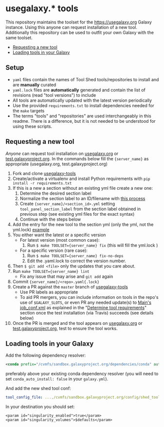 # usegalaxy.\* tools

This repository maintains the toolset for the https://usegalaxy.org Galaxy instance. Using this anyone can request installation of a new tool.
Additionally this repository can be used to outfit your own Galaxy with the same toolset.

- [Requesting a new tool](#requesting-a-new-tool)
- [Loading tools in your Galaxy](#loading-tools-in-your-galaxy)

## Setup

- `yaml` files contain the names of Tool Shed tools/repositories to install and are **manually** curated
- `yaml.lock` files are **automatically** generated and contain the list of revisions (read "tool versions") to include
- All tools are automatically updated with the latest version periodically
- Use the provided `requirements.txt` to install dependencies needed for the `make` targets
- The terms "tools" and "repositories" are used interchangeably in this readme. There is a difference, but it is not needed to be understood for using these scripts.

## Requesting a new tool

*Anyone* can request tool installation on [usegalaxy.org](https://usegalaxy.org/) or [test.galaxyproject.org](https://test.galaxyproject.org).
In the commands below fill the `{server_name}` as appropriate (usegalaxy.org, test.galaxyproject.org)

1. Fork and clone [usegalaxy-tools](https://github.com/galaxyproject/usegalaxy-tools)
1. Create/activate a virtualenv and install Python requirements with `pip install -r requirements.txt`
1. If this is a new a section without an existing yml file create a new one:
    1. Determine the desired section label
    1. Normalize the section label to an ID/filename with [this process](https://github.com/galaxyproject/usegalaxy-tools/issues/9#issuecomment-500847395)
    1. Create `{server_name}/<section_id>.yml` setting `tool_panel_section_label` from the section label obtained in previous step (see existing yml files for the exact syntax)
    1. Continue with the steps below
1. Add the entry for the new tool to the section yml (only the yml, not the yml.lock) [example](https://github.com/galaxyproject/usegalaxy-tools/pull/86/files#diff-7de70f8620e8ba71104b398d57087611R25-R26)
1. You either want the latest or a specific version
    - For latest version (most common case):
        1. Run `$ make TOOLSET={server_name} fix` (this will fill the yml.lock )
    - For a specific version (rare case):
        1. Run `$ make TOOLSET={server_name} fix-no-deps`
	    1. Edit the .yaml.lock to correct the version number.
1. Then `$ git add <file>` only the updates that you care about.
1. Run `make TOOLSET={server_name} lint`
    - Fix any issue that may arise and `git add` again
1. Commit `{server_name}/<repo>.yaml{.lock}`
1. Create a PR against the `master` branch of [usegalaxy-tools](https://github.com/galaxyproject/usegalaxy-tools)
    - Use PR labels as appropriate
    - To aid PR mergers, you can include information on tools in the repo's use of `$GALAXY_SLOTS`, or even PR any needed update(s) to [Main's job_conf.xml](https://github.com/galaxyproject/usegalaxy-playbook/blob/master/env/main/templates/galaxy/config/job_conf.xml.j2) as explained in the "[Determine tool requirements](#determine-tool-requirements)" section once the test installation (via Travis) succeeds (see details below)
1. Once the PR is merged and the tool appears on [usegalaxy.org](https://usegalaxy.org/) or [test.galaxyproject.org](https://test.galaxyproject.org), test to ensure the tool works.

## Loading tools in your Galaxy

Add the following dependency resolver:

```xml
<conda prefix="/cvmfs/sandbox.galaxyproject.org/dependencies/conda" auto_install="False" auto_init="False" />
```

preferably above your existing conda dependency resolver (you will need to set `conda_auto_install: false` in your `galaxy.yml`).

And add the new shed tool conf:

```yml
tool_config_file: ...,/cvmfs/sandbox.galaxyproject.org/config/shed_tool_conf.xml
```

In your destination you should set:

```
<param id="singularity_enabled">true</param>
<param id="singularity_volumes">$defaults</param>
```
